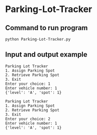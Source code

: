 # Parking-Lot-Tracker

## Command to run program
```
python Parking-Lot-Tracker.py 
```
## Input and output example 
```
Parking Lot Tracker
1. Assign Parking Spot
2. Retrieve Parking Spot
3. Exit
Enter your choice: 1
Enter vehicle number: 1
{'level': 'A', 'spot': 1}

Parking Lot Tracker
1. Assign Parking Spot
2. Retrieve Parking Spot
3. Exit
Enter your choice: 2
Enter vehicle number: 1
{'level': 'A', 'spot': 1}

 
```
